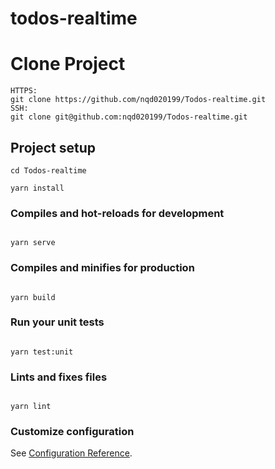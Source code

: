 # todos-realtime

# Clone Project

```
HTTPS:
git clone https://github.com/nqd020199/Todos-realtime.git
SSH:
git clone git@github.com:nqd020199/Todos-realtime.git
```

## Project setup

```
cd Todos-realtime
```

```
yarn install

```

### Compiles and hot-reloads for development

```

yarn serve

```

### Compiles and minifies for production

```

yarn build

```

### Run your unit tests

```

yarn test:unit

```

### Lints and fixes files

```

yarn lint

```

### Customize configuration

See [Configuration Reference](https://cli.vuejs.org/config/).

```

```
